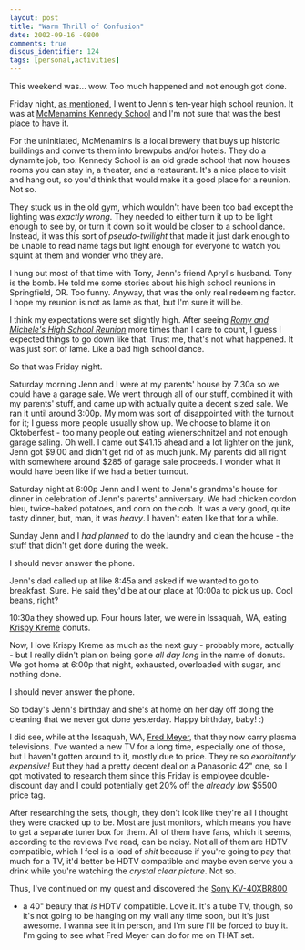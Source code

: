 ```yaml
---
layout: post
title: "Warm Thrill of Confusion"
date: 2002-09-16 -0800
comments: true
disqus_identifier: 124
tags: [personal,activities]
---
```

This weekend was... wow. Too much happened and not enough got done.

 Friday night, [as
mentioned](/archive/2002/09/13/fast-times-at-canby-high.aspx), I went to
Jenn's ten-year high school reunion. It was at [McMenamins Kennedy
School](http://www.mcmenamins.com/Kennedy/index.html) and I'm not sure
that was the best place to have it.

 For the uninitiated, McMenamins is a local brewery that buys up
historic buildings and converts them into brewpubs and/or hotels. They
do a dynamite job, too. Kennedy School is an old grade school that now
houses rooms you can stay in, a theater, and a restaurant. It's a nice
place to visit and hang out, so you'd think that would make it a good
place for a reunion. Not so.

 They stuck us in the old gym, which wouldn't have been too bad except
the lighting was *exactly wrong*. They needed to either turn it up to be
light enough to see by, or turn it down so it would be closer to a
school dance. Instead, it was this sort of *pseudo-twilight* that made
it just dark enough to be unable to read name tags but light enough for
everyone to watch you squint at them and wonder who they are.

 I hung out most of that time with Tony, Jenn's friend Apryl's husband.
Tony is the bomb. He told me some stories about his high school reunions
in Springfield, OR. Too funny. Anyway, that was the only real redeeming
factor. I hope my reunion is not as lame as that, but I'm sure it will
be.

 I think my expectations were set slightly high. After seeing [*Romy and
Michele's High School
Reunion*](http://www.amazon.com/exec/obidos/ASIN/6305428425/mhsvortex)
more times than I care to count, I guess I expected things to go down
like that. Trust me, that's not what happened. It was just sort of lame.
Like a bad high school dance.

 So that was Friday night.

 Saturday morning Jenn and I were at my parents' house by 7:30a so we
could have a garage sale. We went through all of our stuff, combined it
with my parents' stuff, and came up with actually quite a decent sized
sale. We ran it until around 3:00p. My mom was sort of disappointed with
the turnout for it; I guess more people usually show up. We choose to
blame it on Oktoberfest - too many people out eating wienerschnitzel and
not enough garage saling. Oh well. I came out $41.15 ahead and a lot
lighter on the junk, Jenn got $9.00 and didn't get rid of as much junk.
My parents did all right with somewhere around $285 of garage sale
proceeds. I wonder what it would have been like if we had a better
turnout.

 Saturday night at 6:00p Jenn and I went to Jenn's grandma's house for
dinner in celebration of Jenn's parents' anniversary. We had chicken
cordon bleu, twice-baked potatoes, and corn on the cob. It was a very
good, quite tasty dinner, but, man, it was *heavy*. I haven't eaten like
that for a while.

 Sunday Jenn and I *had planned* to do the laundry and clean the house -
the stuff that didn't get done during the week.

 I should never answer the phone.

 Jenn's dad called up at like 8:45a and asked if we wanted to go to
breakfast. Sure. He said they'd be at our place at 10:00a to pick us up.
Cool beans, right?

 10:30a they showed up. Four hours later, we were in Issaquah, WA,
eating [Krispy Kreme](http://www.krispykreme.com/) donuts.

 Now, I love Krispy Kreme as much as the next guy - probably more,
actually - but I really didn't plan on being gone *all day long* in the
name of donuts. We got home at 6:00p that night, exhausted, overloaded
with sugar, and nothing done.

 I should never answer the phone.

 So today's Jenn's birthday and she's at home on her day off doing the
cleaning that we never got done yesterday. Happy birthday, baby! :)

 I did see, while at the Issaquah, WA, [Fred
Meyer](http://www.fredmeyer.com), that they now carry plasma
televisions. I've wanted a new TV for a long time, especially one of
those, but I haven't gotten around to it, mostly due to price. They're
so *exorbitantly expensive!* But they had a pretty decent deal on a
Panasonic 42" one, so I got motivated to research them since this Friday
is employee double-discount day and I could potentially get 20% off the
*already low* $5500 price tag.

 After researching the sets, though, they don't look like they're all I
thought they were cracked up to be. Most are just monitors, which means
you have to get a separate tuner box for them. All of them have fans,
which it seems, according to the reviews I've read, can be noisy. Not
all of them are HDTV compatible, which I feel is a load of *shit*
because if you're going to pay that much for a TV, it'd better be HDTV
compatible and maybe even serve you a drink while you're watching the
*crystal clear picture*. Not so.

 Thus, I've continued on my quest and discovered the [Sony
KV-40XBR800](http://www.sonystyle.com/home/item.jsp?itemid=50911&hierc=9685x9800x9801&catid=)

- a 40" beauty that *is* HDTV compatible. Love it. It's a tube TV,
though, so it's not going to be hanging on my wall any time soon, but
it's just awesome. I wanna see it in person, and I'm sure I'll be forced
to buy it. I'm going to see what Fred Meyer can do for me on THAT set.
